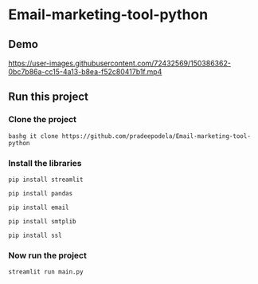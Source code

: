 # Email-marketing-tool-python


## Demo
https://user-images.githubusercontent.com/72432569/150386362-0bc7b86a-cc15-4a13-b8ea-f52c80417b1f.mp4

## Run this project

### Clone the project
```
bashg it clone https://github.com/pradeepodela/Email-marketing-tool-python
```
### Install the libraries 
```
pip install streamlit
```
```
pip install pandas
```
```
pip install email
```
```
pip install smtplib
```
```
pip install ssl
```
### Now run the project
```
streamlit run main.py
```
